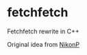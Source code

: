 # fetchfetch
Fetchfetch rewrite in C++

Original idea from [NikonP](https://github.com/NikonP/fetchfetch)
